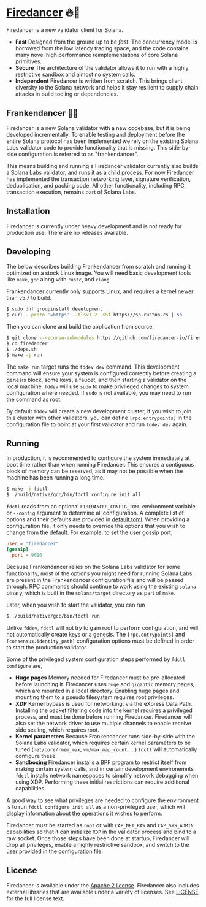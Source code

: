 # [Firedancer](https://jumpcrypto.com/firedancer/) 🔥💃

Firedancer is a new validator client for Solana.

* **Fast** Designed from the ground up to be *fast*. The concurrency
model is borrowed from the low latency trading space, and the code
contains many novel high performance reimplementations of core Solana
primitives.
* **Secure** The architecture of the validator allows it to run with a
highly restrictive sandbox and almost no system calls.
* **Independent** Firedancer is written from scratch. This brings client
diversity to the Solana network and helps it stay resilient to supply
chain attacks in build tooling or dependencies.

## Frankendancer 👹💃

Firedancer is a new Solana validator with a new codebase, but it is
being developed incrementally. To enable testing and deployment before
the entire Solana protocol has been implemented we rely on the existing
Solana Labs validator code to provide functionality that is missing.
This side-by-side configuration is referred to as "frankendancer".

This means building and running a Firedancer validator currently also
builds a Solana Labs validator, and runs it as a child process. For now
Firedancer has implemented the transaction networking layer, signature
verification, deduplication, and packing code. All other functionality,
including RPC, transaction execution, remains part of Solana Labs.

## Installation

Firedancer is currently under heavy development and is not ready for
production use. There are no releases available.

## Developing

The below describes building Frankendancer from scratch and running it
optimized on a stock Linux image. You will need basic development tools
like `make`, `gcc` along with `rustc`, and `clang`.

Frankendancer currently only supports Linux, and requires a kernel newer
than v5.7 to build.

```bash
$ sudo dnf groupinstall development
$ curl --proto '=https' --tlsv1.2 -sSf https://sh.rustup.rs | sh
```

Then you can clone and build the application from source,

```bash
$ git clone --recurse-submodules https://github.com/firedancer-io/firedancer.git
$ cd firedancer
$ ./deps.sh
$ make -j run
```

The `make run` target runs the `fddev dev` command. This development
command will ensure your system is configured correctly before creating
a genesis block, some keys, a faucet, and then starting a validator on
the local machine. `fddev` will use `sudo` to make privileged changes to
system configuration where needed. If `sudo` is not available, you may
need to run the command as root.

By default `fddev` will create a new development cluster, if you wish to
join this cluster with other validators, you can define
`[rpc.entrypoints]` in the configuration file to point at your first
validator and run `fddev dev` again.

## Running

In production, it is recommended to configure the system immediately at
boot time rather than when running Firedancer. This ensures a contiguous
block of memory can be reserved, as it may not be possible when the
machine has been running a long time.

```bash
$ make -j fdctl
$ ./build/native/gcc/bin/fdctl configure init all
```

`fdctl` reads from an optional `FIREDANCER_CONFIG_TOML` environment
variable or `--config` argument to determine all configuration. A
complete list of options and their defaults are provided in
[default.toml](src/app/fdctl/config/default.toml). When providing a
configuration file, it only needs to override the options that you
wish to change from the default. For example, to set the user gossip
port,

```toml
user = "firedancer"
[gossip]
  port = 9010
```

Because Frankendancer relies on the Solana Labs validator for some
functionality, most of the options you might need for running Solana
Labs are present in the Frankendancer configuration file and will be
passed through. RPC commands should continue to work using the existing
`solana` binary, which is built in the `solana/target` directory as part
of `make`.

Later, when you wish to start the validator, you can run

```bash
$ ./build/native/gcc/bin/fdctl run
```

Unlike `fddev`, `fdctl` will not try to gain root to perform
configuration, and will not automatically create keys or a genesis. The
`[rpc.entrypoints]` and `[consensus.identity_path]` configuration
options must be defined in order to start the production validator.

Some of the privileged system configuration steps performed by `fdctl
configure` are,

* **Huge pages** Memory needed for Firedancer must be pre-allocated
before launching it. Firedancer uses `huge` and `gigantic` memory pages,
which are mounted in a local directory. Enabling huge pages and mounting
them to a pseudo filesystem requires root privileges.
* **XDP** Kernel bypass is used for networking, via the eXpress Data
Path. Installing the packet filtering code into the kernel requires a
privileged process, and must be done before running Firedancer.
Firedancer will also set the network driver to use multiple channels to
enable receive side scaling, which requires root.
* **Kernel parameters** Because Frankendancer runs side-by-side with
the Solana Labs validator, which requires certain kernel parameters to
be tuned (`net/core/rmem_max`, `vm/max_map_count`, ...) `fdctl` will
automatically configure these.
* **Sandboxing** Firedancer installs a BPF program to restrict itself
from making certain system calls, and in certain development
environemnts `fdctl` installs network namespaces to simplify network
debugging when using XDP. Performing these initial restrictions can
require additional capabilities.

A good way to see what privileges are needed to configure the
environment is to run `fdctl configure init all` as a non-privileged
user, which will display information about the operations it wishes to
perform.

Firedancer must be started as `root` or with `CAP_NET_RAW` and
`CAP_SYS_ADMIN` capabilities so that it can initialize `XDP` in the
validator process and bind to a raw socket. Once those steps have been
done at startup, Firedancer will drop all privileges, enable a highly
restrictive sandbox, and switch to the user provided in the
configuration file.

## License
Firedancer is available under the [Apache 2
license](https://www.apache.org/licenses/LICENSE-2.0). Firedancer also
includes external libraries that are available under a variety of
licenses. See [LICENSE](LICENSE) for the full license text.
